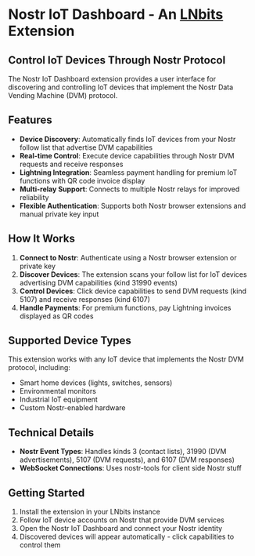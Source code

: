 # Nostr IoT Dashboard - An [LNbits](https://github.com/lnbits/lnbits) Extension

## Control IoT Devices Through Nostr Protocol

The Nostr IoT Dashboard extension provides a user interface for discovering and controlling IoT devices that implement the Nostr Data Vending Machine (DVM) protocol.

## Features

- **Device Discovery**: Automatically finds IoT devices from your Nostr follow list that advertise DVM capabilities
- **Real-time Control**: Execute device capabilities through Nostr DVM requests and receive responses
- **Lightning Integration**: Seamless payment handling for premium IoT functions with QR code invoice display
- **Multi-relay Support**: Connects to multiple Nostr relays for improved reliability
- **Flexible Authentication**: Supports both Nostr browser extensions and manual private key input

## How It Works

1. **Connect to Nostr**: Authenticate using a Nostr browser extension or private key
2. **Discover Devices**: The extension scans your follow list for IoT devices advertising DVM capabilities (kind 31990 events)
3. **Control Devices**: Click device capabilities to send DVM requests (kind 5107) and receive responses (kind 6107)
4. **Handle Payments**: For premium functions, pay Lightning invoices displayed as QR codes

## Supported Device Types

This extension works with any IoT device that implements the Nostr DVM protocol, including:

- Smart home devices (lights, switches, sensors)
- Environmental monitors
- Industrial IoT equipment
- Custom Nostr-enabled hardware

## Technical Details

- **Nostr Event Types**: Handles kinds 3 (contact lists), 31990 (DVM advertisements), 5107 (DVM requests), and 6107 (DVM responses)
- **WebSocket Connections**: Uses nostr-tools for client side Nostr stuff

## Getting Started

1. Install the extension in your LNbits instance
2. Follow IoT device accounts on Nostr that provide DVM services
3. Open the Nostr IoT Dashboard and connect your Nostr identity
4. Discovered devices will appear automatically - click capabilities to control them
